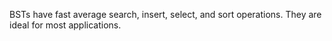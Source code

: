 BSTs have fast average search, insert, select, and sort operations. They
are ideal for most applications.
